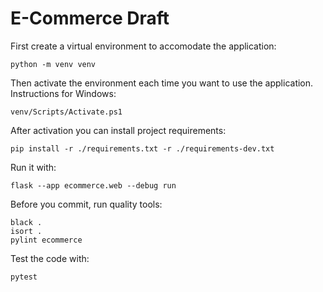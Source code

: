 # E-Commerce Draft

First create a virtual environment to accomodate the application:

    python -m venv venv

Then activate the environment each time you want to use the application.
Instructions for Windows:

    venv/Scripts/Activate.ps1

After activation you can install project requirements:

    pip install -r ./requirements.txt -r ./requirements-dev.txt

Run it with:

    flask --app ecommerce.web --debug run


Before you commit, run quality tools:

    black .
    isort .
    pylint ecommerce


Test the code with:

    pytest